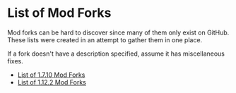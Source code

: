 # List of Mod Forks

Mod forks can be hard to discover since many of them only exist on GitHub. These lists were created in an attempt to gather them in one place.

If a fork doesn't have a description specified, assume it has miscellaneous fixes.

- [List of 1.7.10 Mod Forks](list-of-1.7.10-mod-forks.md)
- [List of 1.12.2 Mod Forks](list-of-1.12.2-mod-forks.md)
